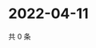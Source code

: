 # 2022-04-11

共 0 条

<!-- BEGIN WEIBO -->
<!-- 最后更新时间 Mon Apr 11 2022 20:27:11 GMT+0800 (China Standard Time) -->

<!-- END WEIBO -->
